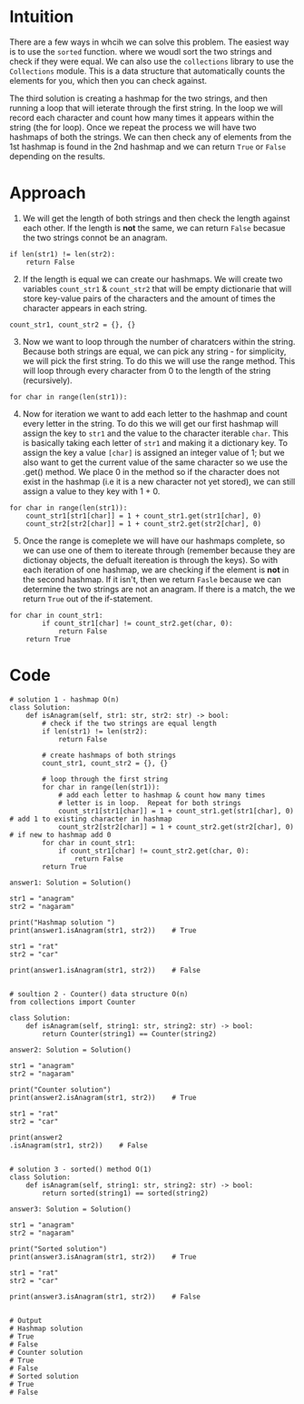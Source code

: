 # Intuition
There are a few ways in whcih we can solve this problem.  The easiest way is to use the `sorted` function. where we woudl sort the two strings and check if they were equal.  We can also use the `collections` library to use the `Collections` module.  This is a data structure that automatically counts the elements for you, which then you can check against.

The third solution is creating a hashmap for the two strings, and then running a loop that will ieterate through the first string. In the loop we will record each character and count how many times it appears within the string (the for loop). Once we repeat the process we will have two hashmaps of both the strings.  We can then check any of elements from the 1st hashmap is found in the 2nd hashmap and we can return `True` or `False` depending on the results.

# Approach
1. We will get the length of both strings and then check the length against each other.  If the length is **not** the same, we can return `False` becasue the two strings connot be an anagram.
```
if len(str1) != len(str2):
    return False
```
2. If the length is equal we can create our hashmaps.  We will create two variables `count_str1` & `count_str2` that will be empty dictionarie that will store key-value pairs of the characters and the amount of times the character appears in each string.
```
count_str1, count_str2 = {}, {}
```
3. Now we want to loop through the number of charatcers within the string. Because both strings are equal, we can pick any string - for simplicity, we will pick the first string.  To do this we will use the range method. This will loop through every character from 0 to the length of the string (recursively).
```
for char in range(len(str1)):
```
4. Now for iteration we want to add each letter to the hashmap and count every letter in the string.  To do this we will get our first hashmap will assign the key to `str1` and the value to the character iterable `char`.  This is basically taking each letter of `str1` and making it a dictionary key.  To assign the key a value `[char]` is assigned an integer value of 1; but we also want to get the current value of the same character so we use the .get() method.  We place 0 in the method so if the character does not exist in the hashmap (i.e it is a new character not yet stored), we can still assign a value to they key with 1 + 0.
```
for char in range(len(str1)):
    count_str1[str1[char]] = 1 + count_str1.get(str1[char], 0)
    count_str2[str2[char]] = 1 + count_str2.get(str2[char], 0)
```
5. Once the range is comeplete we will have our hashmaps complete, so we can use one of them to itereate through (remember because they are dictionay objects, the defualt itereation is through the keys).  So with each iteration of one hashmap, we are checking if the element is **not** in the second hashmap.  If it isn't, then we return `Fasle` because we can determine the two strings are not an anagram.  If there is a match, the we return `True` out of the if-statement.
```
for char in count_str1:
        if count_str1[char] != count_str2.get(char, 0):
            return False
    return True
```

# Code
```
# solution 1 - hashmap O(n)
class Solution:
    def isAnagram(self, str1: str, str2: str) -> bool:
        # check if the two strings are equal length
        if len(str1) != len(str2):
            return False
        
        # create hashmaps of both strings
        count_str1, count_str2 = {}, {}

        # loop through the first string
        for char in range(len(str1)):
            # add each letter to hashmap & count how many times
            # letter is in loop.  Repeat for both strings
            count_str1[str1[char]] = 1 + count_str1.get(str1[char], 0)    # add 1 to existing character in hashmap
            count_str2[str2[char]] = 1 + count_str2.get(str2[char], 0)    # if new to hashmap add 0
        for char in count_str1:
            if count_str1[char] != count_str2.get(char, 0):
                return False
        return True

answer1: Solution = Solution()

str1 = "anagram"
str2 = "nagaram"

print("Hashmap solution ")
print(answer1.isAnagram(str1, str2))    # True

str1 = "rat"
str2 = "car"

print(answer1.isAnagram(str1, str2))    # False


# soultion 2 - Counter() data structure O(n)
from collections import Counter

class Solution:
    def isAnagram(self, string1: str, string2: str) -> bool:
        return Counter(string1) == Counter(string2)

answer2: Solution = Solution()

str1 = "anagram"
str2 = "nagaram"

print("Counter solution")
print(answer2.isAnagram(str1, str2))    # True

str1 = "rat"
str2 = "car"

print(answer2
.isAnagram(str1, str2))    # False


# solution 3 - sorted() method O(1)
class Solution:
    def isAnagram(self, string1: str, string2: str) -> bool:
        return sorted(string1) == sorted(string2)

answer3: Solution = Solution()

str1 = "anagram"
str2 = "nagaram"

print("Sorted solution")
print(answer3.isAnagram(str1, str2))    # True

str1 = "rat"
str2 = "car"

print(answer3.isAnagram(str1, str2))    # False


# Output
# Hashmap solution 
# True
# False
# Counter solution
# True
# False
# Sorted solution
# True
# False
```